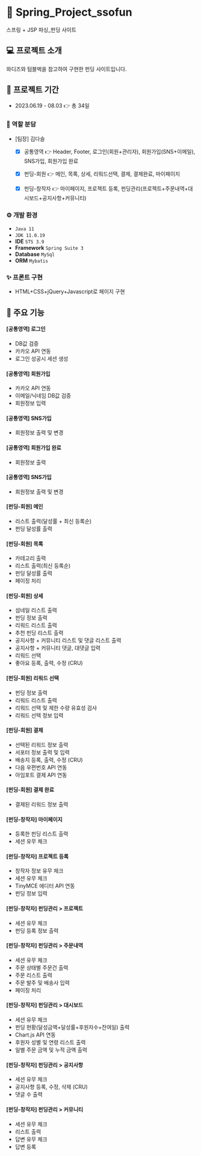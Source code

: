 # 📁 Spring_Project_ssofun
스프링 + JSP 파싱_펀딩 사이트
## 💻 프로젝트 소개
와디즈와 텀블벅을 참고하여 구현한 펀딩 사이트입니다.
## 📅 프로젝트 기간
* 2023.06.19 - 08.03 👉 총 34일
### 👯 역할 분담
* [팀장] 김다슬

  - [x] 공통영역 👉 Header, Footer, 로그인(회원+관리자), 회원가입(SNS+이메일), SNS가입, 회원가입 완료

  - [x] 펀딩-회원 👉 메인, 목록, 상세, 리워드선택, 결제, 결제완료, 마이페이지

  - [x] 펀딩-창작자 👉 마이페이지, 프로젝트 등록, 펀딩관리(프로젝트+주문내역+대시보드+공지사항+커뮤니티)
### ⚙️ 개발 환경
 * `Java 11`
 * `JDK 11.0.19`
 * **IDE** `STS 3.9`
 * **Framework** `Spring Suite 3`
 * **Database** `MySql`
 * **ORM** `Mybatis`

### ✨ 프론트 구현
- HTML+CSS+jQuery+Javascript로 페이지 구현

## 📌 주요 기능
#### [공통영역] 로그인
- DB값 검증
- 카카오 API 연동
- 로그인 성공시 세션 생성

#### [공통영역] 회원가입
- 카카오 API 연동
- 이메일/닉네임 DB값 검증
- 회원정보 입력

#### [공통영역] SNS가입
- 회원정보 출력 및 변경

#### [공통영역] 회원가입 완료
- 회원정보 출력

#### [공통영역] SNS가입
- 회원정보 출력 및 변경

#### [펀딩-회원] 메인
- 리스트 출력(달성률 + 최신 등록순)
- 펀딩 달성률 출력

#### [펀딩-회원] 목록
- 카테고리 출력
- 리스트 출력(최신 등록순)
- 펀딩 달성률 출력
- 페이징 처리

#### [펀딩-회원] 상세
- 섬네일 리스트 출력
- 펀딩 정보 출력
- 리워드 리스트 출력
- 추천 펀딩 리스트 출력
- 공지사항 + 커뮤니티 리스트 및 댓글 리스트 출력
- 공지사항 + 커뮤니티 댓글, 대댓글 입력 
- 리워드 선택
- 좋아요 등록, 출력, 수정 (CRU)
  
#### [펀딩-회원] 리워드 선택
- 펀딩 정보 출력
- 리워드 리스트 출력
- 리워드 선택 및 제한 수량 유효성 검사
- 리워드 선택 정보 입력

#### [펀딩-회원] 결제
- 선택된 리워드 정보 출력
- 서포터 정보 출력 및 입력
- 배송지 등록, 출력, 수정 (CRU) 
- 다음 우편번호 API 연동
- 아임포트 결제 API 연동

#### [펀딩-회원] 결제 완료
- 결제된 리워드 정보 출력

#### [펀딩-창작자] 마이페이지
- 등록한 펀딩 리스트 출력
- 세션 유무 체크

#### [펀딩-창작자] 프로젝트 등록
- 창작자 정보 유무 체크
- 세션 유무 체크
- TinyMCE 에디터 API 연동
- 펀딩 정보 입력

#### [펀딩-창작자] 펀딩관리 > 프로젝트
- 세션 유무 체크
- 펀딩 등록 정보 출력

#### [펀딩-창작자] 펀딩관리 > 주문내역
- 세션 유무 체크
- 주문 상태별 주문건 출력
- 주문 리스트 출력
- 주문 발주 및 배송사 입력
- 페이징 처리

#### [펀딩-창작자] 펀딩관리 > 대시보드
- 세션 유무 체크
- 펀딩 현황(달성금액+달성률+후원자수+잔여일) 출력
- Chart.js API 연동
- 후원자 성별 및 연령 리스트 출력
- 일별 주문 금액 및 누적 금액 출력

#### [펀딩-창작자] 펀딩관리 > 공지사항
- 세션 유무 체크
- 공지사항 등록, 수정, 삭제 (CRU)
- 댓글 수 출력

#### [펀딩-창작자] 펀딩관리 > 커뮤니티
- 세션 유무 체크
- 리스트 출력
- 답변 유무 체크
- 답변 등록

